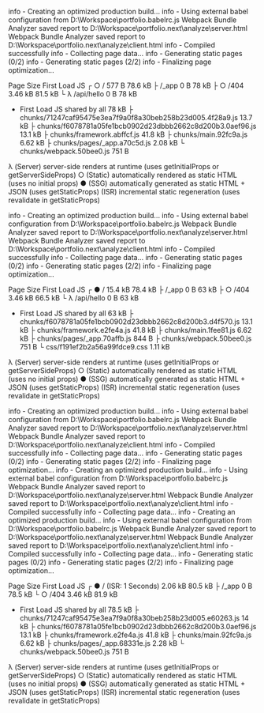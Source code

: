 info  - Creating an optimized production build...
info  - Using external babel configuration from D:\Workspace\portfolio\.babelrc.js
Webpack Bundle Analyzer saved report to D:\Workspace\portfolio\.next\analyze\server.html
Webpack Bundle Analyzer saved report to D:\Workspace\portfolio\.next\analyze\client.html
info  - Compiled successfully
info  - Collecting page data...
info  - Generating static pages (0/2)
info  - Generating static pages (2/2)
info  - Finalizing page optimization...

Page                                                           Size     First Load JS
┌ ○ /                                                          577 B          78.6 kB
├   /_app                                                      0 B              78 kB
├ ○ /404                                                       3.46 kB        81.5 kB
└ λ /api/hello                                                 0 B              78 kB
+ First Load JS shared by all                                  78 kB
  ├ chunks/71247caf95475e3ea7f9a0f8a30beb258b23d005.4f28a9.js  13.7 kB
  ├ chunks/f6078781a05fe1bcb0902d23dbbb2662c8d200b3.0aef96.js  13.1 kB
  ├ chunks/framework.abffcf.js                                 41.8 kB
  ├ chunks/main.92fc9a.js                                      6.62 kB
  ├ chunks/pages/_app.a70c5d.js                                2.08 kB
  └ chunks/webpack.50bee0.js                                   751 B

λ  (Server)  server-side renders at runtime (uses getInitialProps or getServerSideProps)
○  (Static)  automatically rendered as static HTML (uses no initial props)
●  (SSG)     automatically generated as static HTML + JSON (uses getStaticProps)
   (ISR)     incremental static regeneration (uses revalidate in getStaticProps)

info  - Creating an optimized production build...
info  - Using external babel configuration from D:\Workspace\portfolio\.babelrc.js
Webpack Bundle Analyzer saved report to D:\Workspace\portfolio\.next\analyze\server.html
Webpack Bundle Analyzer saved report to D:\Workspace\portfolio\.next\analyze\client.html
info  - Compiled successfully
info  - Collecting page data...
info  - Generating static pages (0/2)
info  - Generating static pages (2/2)
info  - Finalizing page optimization...

Page                                                           Size     First Load JS
┌ ● /                                                          15.4 kB        78.4 kB
├   /_app                                                      0 B              63 kB
├ ○ /404                                                       3.46 kB        66.5 kB
└ λ /api/hello                                                 0 B              63 kB
+ First Load JS shared by all                                  63 kB
  ├ chunks/f6078781a05fe1bcb0902d23dbbb2662c8d200b3.d4f570.js  13.1 kB
  ├ chunks/framework.e2fe4a.js                                 41.8 kB
  ├ chunks/main.1fee81.js                                      6.62 kB
  ├ chunks/pages/_app.70affb.js                                844 B
  ├ chunks/webpack.50bee0.js                                   751 B
  └ css/f191ef2b2a56a99fdce9.css                               1.11 kB

λ  (Server)  server-side renders at runtime (uses getInitialProps or getServerSideProps)
○  (Static)  automatically rendered as static HTML (uses no initial props)
●  (SSG)     automatically generated as static HTML + JSON (uses getStaticProps)
   (ISR)     incremental static regeneration (uses revalidate in getStaticProps)

info  - Creating an optimized production build...
info  - Using external babel configuration from D:\Workspace\portfolio\.babelrc.js
Webpack Bundle Analyzer saved report to D:\Workspace\portfolio\.next\analyze\server.html
Webpack Bundle Analyzer saved report to D:\Workspace\portfolio\.next\analyze\client.html
info  - Compiled successfully
info  - Collecting page data...
info  - Generating static pages (0/2)
info  - Generating static pages (2/2)
info  - Finalizing page optimization...
info  - Creating an optimized production build...
info  - Using external babel configuration from D:\Workspace\portfolio\.babelrc.js
Webpack Bundle Analyzer saved report to D:\Workspace\portfolio\.next\analyze\server.html
Webpack Bundle Analyzer saved report to D:\Workspace\portfolio\.next\analyze\client.html
info  - Compiled successfully
info  - Collecting page data...
info  - Creating an optimized production build...
info  - Using external babel configuration from D:\Workspace\portfolio\.babelrc.js
Webpack Bundle Analyzer saved report to D:\Workspace\portfolio\.next\analyze\server.html
Webpack Bundle Analyzer saved report to D:\Workspace\portfolio\.next\analyze\client.html
info  - Compiled successfully
info  - Collecting page data...
info  - Generating static pages (0/2)
info  - Generating static pages (2/2)
info  - Finalizing page optimization...

Page                                                           Size     First Load JS
┌ ● / (ISR: 1 Seconds)                                         2.06 kB        80.5 kB
├   /_app                                                      0 B            78.5 kB
└ ○ /404                                                       3.46 kB        81.9 kB
+ First Load JS shared by all                                  78.5 kB
  ├ chunks/71247caf95475e3ea7f9a0f8a30beb258b23d005.e60263.js  14 kB
  ├ chunks/f6078781a05fe1bcb0902d23dbbb2662c8d200b3.0aef96.js  13.1 kB
  ├ chunks/framework.e2fe4a.js                                 41.8 kB
  ├ chunks/main.92fc9a.js                                      6.62 kB
  ├ chunks/pages/_app.68331e.js                                2.28 kB
  └ chunks/webpack.50bee0.js                                   751 B

λ  (Server)  server-side renders at runtime (uses getInitialProps or getServerSideProps)
○  (Static)  automatically rendered as static HTML (uses no initial props)
●  (SSG)     automatically generated as static HTML + JSON (uses getStaticProps)
   (ISR)     incremental static regeneration (uses revalidate in getStaticProps)

